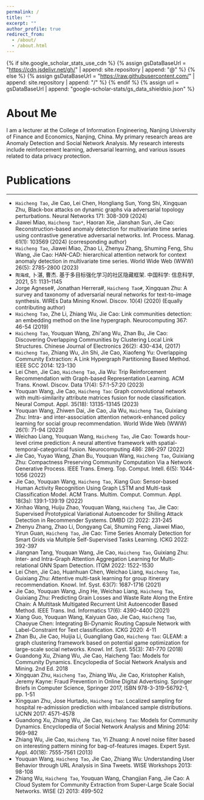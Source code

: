 ```yaml
---
permalink: /
title: ""
excerpt: ""
author_profile: true
redirect_from: 
  - /about/
  - /about.html
---
```


{% if site.google_scholar_stats_use_cdn %}
{% assign gsDataBaseUrl = "https://cdn.jsdelivr.net/gh/" | append: site.repository | append: "@" %}
{% else %}
{% assign gsDataBaseUrl = "https://raw.githubusercontent.com/" | append: site.repository | append: "/" %}
{% endif %}
{% assign url = gsDataBaseUrl | append: "google-scholar-stats/gs_data_shieldsio.json" %}





# About Me
<span class='anchor' id='about-me'></span>

I am a lecturer at the College of Information Engineering, Nanjing University of Finance and Economics, Nanjing, China. My primary research areas are Anomaly Detection and Social Network Analysis. My research interests include reinforcement learning, adversarial learning, and various issues related to data privacy protection.
  

 
<span class='anchor' id='-lwzl'></span>

# Publications

---

- `Haicheng Tao`, Jie Cao, Lei Chen, Hongliang Sun, Yong Shi, Xingquan Zhu, Black-box attacks on dynamic graphs via adversarial topology perturbations. Neural Networks 171: 308-309 (2024)
- Jiawei Miao, `Haicheng Tao*`, Haoran Xie, Jianshan Sun, Jie Cao: Reconstruction-based anomaly detection for multivariate time series using contrastive generative adversarial networks. Inf. Process. Manag. 61(1): 103569 (2024) (corresponding author)
- `Haicheng Tao`, Jiawei Miao, Zhao Li, Zhenyu Zhang, Shuming Feng, Shu Wang, Jie Cao: HAN-CAD: hierarchical attention network for context anomaly detection in multivariate time series. World Wide Web (WWW) 26(5): 2785-2800 (2023)
- `陶海成`, 卜湛, 曹杰. 基于多目标强化学习的社区隐藏框架. 中国科学: 信息科学, 2021, 51: 1131–1145
- Jorge Agnese#, Jonathan Herrera#, `Haicheng Tao#`, Xingquan Zhu: A survey and taxonomy of adversarial neural networks for text-to-image synthesis. WIREs Data Mining Knowl. Discov. 10(4) (2020) (Equally contributing author)
- `Haicheng Tao`, Zhe Li, Zhiang Wu, Jie Cao: Link communities detection: an embedding method on the line hypergraph. Neurocomputing 367: 46-54 (2019)
- `Haicheng Tao`, Youquan Wang, Zhi'ang Wu, Zhan Bu, Jie Cao: Discovering Overlapping Communities by Clustering Local Link Structures. Chinese Journal of Electronics 26(2): 430-434, (2017)
- `Haicheng Tao`, Zhiang Wu, Jin Shi, Jie Cao, Xiaofeng Yu: Overlapping Community Extraction: A Link Hypergraph Partitioning Based Method. IEEE SCC 2014: 123-130
- Lei Chen, Jie Cao, `Haicheng Tao`, Jia Wu: Trip Reinforcement Recommendation with Graph-based Representation Learning. ACM Trans. Knowl. Discov. Data 17(4): 57:1-57:20 (2023)
- Youquan Wang, Jie Cao, `Haicheng Tao`: Graph convolutional network with multi-similarity attribute matrices fusion for node classification. Neural Comput. Appl. 35(18): 13135-13145 (2023)
- Youquan Wang, Zhiwen Dai, Jie Cao, Jia Wu, `Haicheng Tao`, Guixiang Zhu: Intra- and inter-association attention network-enhanced policy learning for social group recommendation. World Wide Web (WWW) 26(1): 71-94 (2023)
- Weichao Liang, Youquan Wang, `Haicheng Tao`, Jie Cao: Towards hour-level crime prediction: A neural attentive framework with spatial-temporal-categorical fusion. Neurocomputing 486: 286-297 (2022)
- Jie Cao, Yuyao Wang, Zhan Bu, Youquan Wang, `Haicheng Tao`, Guixiang Zhu: Compactness Preserving Community Computation Via a Network Generative Process. IEEE Trans. Emerg. Top. Comput. Intell. 6(5): 1044-1056 (2022)
- Jie Cao, Youquan Wang, `Haicheng Tao`, Xiang Guo: Sensor-based Human Activity Recognition Using Graph LSTM and Multi-task Classification Model. ACM Trans. Multim. Comput. Commun. Appl. 18(3s): 139:1-139:19 (2022)
- Xinhao Wang, Huiju Zhao, Youquan Wang, `Haicheng Tao`, Jie Cao: Supervised Prototypical Variational Autoencoder for Shilling Attack Detection in Recommender Systems. DMBD (2) 2022: 231-245
- Zhenyu Zhang, Zhao Li, Dongyang Cai, Shuming Feng, Jiawei Miao, Yirun Guan, `Haicheng Tao`, Jie Cao: Time Series Anomaly Detection for Smart Grids via Multiple Self-Supervised Tasks Learning. ICKG 2022: 392-397
- Jiangnan Tang, Youquan Wang, Jie Cao, `Haicheng Tao`, Guixiang Zhu: Inter- and Intra-Graph Attention Aggregation Learning for Multi-relational GNN Spam Detection. ITQM 2022: 1522-1530
- Lei Chen, Jie Cao, Huanhuan Chen, Weichao Liang, `Haicheng Tao`, Guixiang Zhu: Attentive multi-task learning for group itinerary recommendation. Knowl. Inf. Syst. 63(7): 1687-1716 (2021)
- Jie Cao, Youquan Wang, Jing He, Weichao Liang, `Haicheng Tao`, Guixiang Zhu: Predicting Grain Losses and Waste Rate Along the Entire Chain: A Multitask Multigated Recurrent Unit Autoencoder Based Method. IEEE Trans. Ind. Informatics 17(6): 4390-4400 (2021)
- Xiang Guo, Youquan Wang, Kaiyuan Gao, Jie Cao, `Haicheng Tao`, Chaoyue Chen: Integrating Bi-Dynamic Routing Capsule Network with Label-Constraint for Text classification. ICKG 2020: 4-11
- Zhan Bu, Jie Cao, Huijia Li, Guangliang Gao, `Haicheng Tao`: GLEAM: a graph clustering framework based on potential game optimization for large-scale social networks. Knowl. Inf. Syst. 55(3): 741-770 (2018)
- Guandong Xu, Zhiang Wu, Jie Cao, Haicheng Tao: Models for Community Dynamics. Encyclopedia of Social Network Analysis and Mining. 2nd Ed. 2018
- Xingquan Zhu, `Haicheng Tao`, Zhiang Wu, Jie Cao, Kristopher Kalish, Jeremy Kayne: Fraud Prevention in Online Digital Advertising. Springer Briefs in Computer Science, Springer 2017, ISBN 978-3-319-56792-1, pp. 1-51
- Xingquan Zhu, Jose Hurtado, `Haicheng Tao`: Localized sampling for hospital re-admission prediction with imbalanced sample distributions. IJCNN 2017: 4571-4578
- Guandong Xu, Zhiang Wu, Jie Cao, `Haicheng Tao`: Models for Community Dynamics. Encyclopedia of Social Network Analysis and Mining 2014: 969-982
- Zhiang Wu, Jie Cao, `Haicheng Tao`, Yi Zhuang: A novel noise filter based on interesting pattern mining for bag-of-features images. Expert Syst. Appl. 40(18): 7555-7561 (2013)
- Youquan Wang, `Haicheng Tao`, Jie Cao, Zhiang Wu: Understanding User Behavior through URL Analysis in Sina Tweets. WISE Workshops 2013: 98-108
- Zhiang Wu, `Haicheng Tao`, Youquan Wang, Changjian Fang, Jie Cao: A Cloud System for Community Extraction from Super-Large Scale Social Networks. WISE (2) 2013: 499-502










